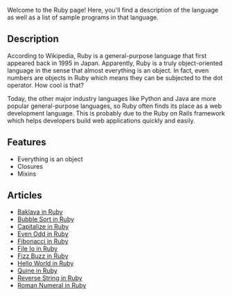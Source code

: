 Welcome to the Ruby page! Here, you'll find a description of the language as well as a list of sample programs in that language.

## Description

According to Wikipedia, Ruby is a general-purpose language that first appeared back in 1995 in Japan. 
Apparently, Ruby is a truly object-oriented language in the sense that almost everything is an object. 
In fact, even numbers are objects in Ruby which means they can be subjected to the dot operator. How cool is that?

Today, the other major industry languages like Python and Java are more popular general-purpose languages, 
so Ruby often finds its place as a web development language. This is probably due to the Ruby on Rails 
framework which helps developers build web applications quickly and easily.
  
## Features
  
- Everything is an object
- Closures
- Mixins


## Articles

- [Baklava in Ruby](https://sampleprograms.io/projects/baklava/ruby)
- [Bubble Sort in Ruby](https://sampleprograms.io/projects/bubble-sort/ruby)
- [Capitalize in Ruby](https://sampleprograms.io/projects/capitalize/ruby)
- [Even Odd in Ruby](https://sampleprograms.io/projects/even-odd/ruby)
- [Fibonacci in Ruby](https://sampleprograms.io/projects/fibonacci/ruby)
- [File Io in Ruby](https://sampleprograms.io/projects/file-io/ruby)
- [Fizz Buzz in Ruby](https://sampleprograms.io/projects/fizz-buzz/ruby)
- [Hello World in Ruby](https://sampleprograms.io/projects/hello-world/ruby)
- [Quine in Ruby](https://sampleprograms.io/projects/quine/ruby)
- [Reverse String in Ruby](https://sampleprograms.io/projects/reverse-string/ruby)
- [Roman Numeral in Ruby](https://sampleprograms.io/projects/roman-numeral/ruby)
